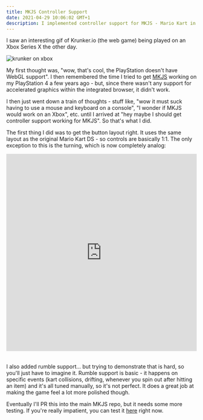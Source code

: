 ```yaml
---
title: MKJS Controller Support
date: 2021-04-29 10:06:02 GMT+1
description: I implemented controller support for MKJS - Mario Kart in the browser.
---
```


I saw an interesting gif of Krunker.io (the web game) being played on an Xbox Series X the other day.

![krunker on xbox](/mkjs-controller/krunkerxbox.gif)

My first thought was, "wow, that's cool, the PlayStation doesn't have WebGL support". I then remembered the time I tried
to get [MKJS](https://github.com/riperiperi/mkjs) working on my PlayStation 4 a few years ago - but, since there wasn't
any support for accelerated graphics within the integrated browser, it didn't work.

I then just went down a train of thoughts - stuff like, "wow it must suck having to use a mouse and keyboard on a console",
"I wonder if MKJS would work on an Xbox", etc. until I arrived at "hey maybe I should get controller support working for
MKJS".
So that's what I did.

The first thing I did was to get the button layout right. It uses the same layout as the original Mario Kart DS - so controls
are basically 1:1. The only exception to this is the turning, which is now completely analog:

<div style="left: 0; width: 100%; height: 0; position: relative; padding-bottom: 103.2609%;">
  <iframe src="https://streamable.com/o/c6sley"
    style="border: 0; top: 0; left: 0; width: 100%; height: 100%; position: absolute;"
    allowfullscreen
    scrolling="no"
    allow="encrypted-media">
  </iframe>
</div>
<br>

I also added rumble support... but trying to demonstrate that is hard, so you'll just have to imagine it. Rumble support is
basic - it happens on specific events (kart collisions, drifting, whenever you spin out after hitting an item) and it's all
tuned manually, so it's not perfect. It does a great job at making the game feel a lot more polished though.

Eventually I'll PR this into the main MKJS repo, but it needs some more testing. If you're really impatient, you can test it 
[here](https://xezno.github.io/mkjs/) right now.